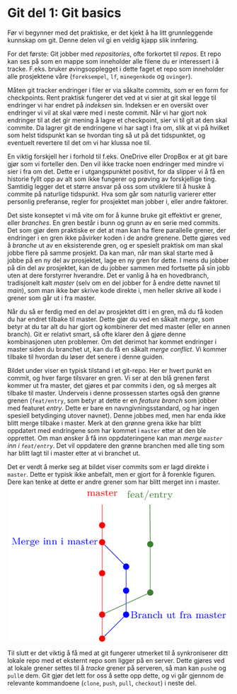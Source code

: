 # Git del 1: Git basics

Før vi begynner med det praktiske, er det kjekt å ha litt grunnleggende kunnskap om git.
Denne delen vil gi en veldig kjapp slik innføring.

For det første: Git jobber med *repositories*, ofte forkortet til *repos*.
Et repo kan ses på som en mappe som inneholder alle filene du er interessert i å tracke.
F.eks. bruker øvingsopplegget i dette faget et repo som inneholder alle prosjektene våre (`foreksempel`, `lf`, `minegenkode` og `ovinger`).

Måten git tracker endringer i filer er via såkalte *commits*, som er en form for checkpoints.
Rent praktisk fungerer det ved at vi sier at git skal legge til endringer vi har endret på *indeksen* sin.
Indeksen er en oversikt over endringer vi vil at skal være med i neste commit.
Når vi har gjort nok endringer til at det gir mening å lagre et checkpoint, sier vi til git at den skal commite.
Da lagrer git de endringene vi har sagt i fra om, slik at vi på hvilket som helst tidspunkt kan se hvordan ting så ut på det tidspunktet, og eventuelt revertere til det om vi har klussa noe til.

En viktig forskjell her i forhold til f.eks. OneDrive eller DropBox er at git bare gjør som vi forteller den.
Den vil ikke tracke noen endringer med mindre vi sier i fra om det.
Dette er i utgangspunktet positivt, for da slipper vi å få en historie fyllt opp av alt som ikke fungerer og prøving av forskjellige ting.
Samtidig legger det et større ansvar på oss som utviklere til å huske å commite på naturlige tidspunkt.
Hva som går som naturlig varierer etter personlig preferanse, regler for prosjektet man jobber i, eller andre faktorer.

Det siste konseptet vi må vite om for å kunne bruke git effektivt er grener, eller *branches*.
En gren består i bunn og grunn av en serie med commits.
Det som gjør dem praktiske er det at man kan ha flere parallelle grener, der endringer i en gren ikke påvirker koden i de andre grenene.
Dette gjøres ved å *branche* ut av en eksisterende gren, og er spesielt praktisk om man skal jobbe flere på samme prosjekt.
Da kan man, når man skal starte med å jobbe på en ny del av prosjektet, lage en ny gren for dette.
I mens du jobber på din del av prosjektet, kan de du jobber sammen med fortsette på sin jobb uten at dere forstyrrer hverandre.
Det er vanlig å ha en hovedbranch, tradisjonelt kalt *master* (selv om en del jobber for å endre dette navnet til *main*), som man ikke bør skrive kode direkte i, men heller skrive all kode i grener som går ut i fra master.

Når du så er ferdig med en del av prosjektet ditt i en gren, må du få koden du har endret tilbake til master.
Dette gjør du ved en såkalt *merge*, som betyr at du tar alt du har gjort og kombinerer det med master (eller en annen branch).
Git er relativt smart, så ofte klarer den å gjøre denne kombinasjonen uten problemer.
Om det derimot har kommet endringer i master siden du branchet ut, kan du få en såkalt *merge conflict*.
Vi kommer tilbake til hvordan du løser det senere i denne guiden.

Bildet under viser en typisk tilstand i et git-repo.
Her er hvert punkt en commit, og hver farge tilsvarer en gren.
Vi ser at den blå grenen først kommer ut fra master, det gjøres et par commits i den, og så merges alt tilbake til master.
Underveis i denne prossessen startes også den grønne grenen (`feat/entry`, som betyr at dette er en *feature branch* som jobber med featuret *entry*. Dette er bare en navngivningsstandard, og har ingen spesiell betydinging utover navnet).
Denne jobbes med, men har enda ikke blitt merge tilbake i master.
Merk at den grønne grena ikke har blitt oppdatert med endringene som har kommet i `master` etter at den ble opprettet.
Om man ønsker å få inn oppdateringene kan man *merge `master` inn i `feat/entry`*.
Det vil oppdatere den grønne branchen med alle ting som har blitt lagt til i master etter at vi branchet ut.

Det er verdt å merke seg at bildet viser commits som er lagd direkte i `master`.
Dette er typisk ikke anbefalt, men er gjort for å forenkle figuren.
Dere kan tenke at dette er andre grener som har blitt merget inn i master. 
![Git Tree](img/tree.png)

Til slutt er det viktig å få med at git fungerer utmerket til å synkroniserer ditt lokale repo med et eksternt repo som ligger på en server.
Dette gjøres ved at lokale grener settes til å *tracke* grener på serveren, så man kan `push`e og `pull`e dem.
Git gjør det lett for oss å sette opp dette, og vi går gjennom de relevante kommandoene (`clone`, `push`, `pull`, `checkout`) i neste del.